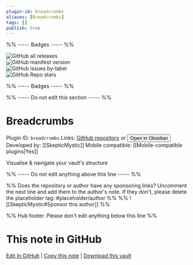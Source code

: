 ```yaml
---
plugin-id: breadcrumbs
aliases: [Breadcrumbs]
tags: []
publish: true
---
```


%% ----- Badges ----- %%

![GitHub all releases](https://img.shields.io/github/downloads/SkepticMystic/breadcrumbs/total?color=573E7A&logo=github&style=for-the-badge)  
![GitHub manifest version](https://img.shields.io/github/manifest-json/v/SkepticMystic/breadcrumbs?color=573E7A&logo=github&style=for-the-badge)  
![GitHub issues by-label](https://img.shields.io/github/issues/SkepticMystic/breadcrumbs/help%20wanted?color=573E7A&logo=github&style=for-the-badge)  
![GitHub Repo stars](https://img.shields.io/github/stars/SkepticMystic/breadcrumbs?color=573E7A&logo=github&style=for-the-badge)

%% ----- Badges ----- %%

%% ----- Do not edit this section ----- %%

# Breadcrumbs

Plugin ID: `breadcrumbs`
Links: [GitHub repository](https://github.com/SkepticMystic/breadcrumbs) or [<button id=HH>Open in Obsidian</button>](obsidian://show-plugin?id=breadcrumbs)
Developed by: [[SkepticMystic]]
Mobile compatible: [[Mobile-compatible plugins|Yes]]

Visualise & navigate your vault's structure

%% ----- Do not edit anything above this line ----- %%

%% Does the repository or author have any sponsoring links? Uncomment the next line and add them to the author's note. If they don't, please delete the placeholder tag: #placeholder/author %%
%% ![[SkepticMystic#Sponsor this author]] %%

%% Hub footer: Please don't edit anything below this line %%

# This note in GitHub

<span class="git-footer">[Edit In GitHub](https://github.dev/obsidian-community/obsidian-hub/blob/main/02%20-%20Community%20Expansions/02.05%20All%20Community%20Expansions/Plugins/breadcrumbs.md "git-hub-edit-note") | [Copy this note](https://raw.githubusercontent.com/obsidian-community/obsidian-hub/main/02%20-%20Community%20Expansions/02.05%20All%20Community%20Expansions/Plugins/breadcrumbs.md "git-hub-copy-note") | [Download this vault](https://github.com/obsidian-community/obsidian-hub/archive/refs/heads/main.zip "git-hub-download-vault") </span>
